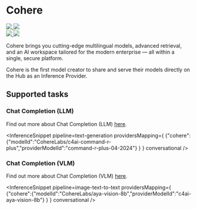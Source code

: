 <!---
WARNING

This markdown file has been generated from a script. Please do not edit it directly.

### Template

If you want to update the content related to cohere's description, please edit the template file under `https://github.com/huggingface/hub-docs/tree/main/scripts/inference-providers/templates/providers/cohere.handlebars`.

### Logos

If you want to update cohere's logo, upload a file by opening a PR on https://huggingface.co/datasets/huggingface/documentation-images/tree/main/inference-providers/logos. Ping @wauplin and @celinah on the PR to let them know you uploaded a new logo.
Logos must be in .png format and be named `cohere-light.png` and `cohere-dark.png`. Visit https://huggingface.co/settings/theme to switch between light and dark mode and check that the logos are displayed correctly.

### Generation script

For more details, check out the `generate.ts` script: https://github.com/huggingface/hub-docs/blob/main/scripts/inference-providers/scripts/generate.ts.
--->

# Cohere

<div class="flex justify-center">
    <a href="https://cohere.com/" target="_blank">
        <img class="block dark:hidden" src="https://huggingface.co/datasets/huggingface/documentation-images/resolve/main/inference-providers/logos/cohere-light.png"/>
        <img class="hidden dark:block" src="https://huggingface.co/datasets/huggingface/documentation-images/resolve/main/inference-providers/logos/cohere-dark.png"/>
    </a>
</div>

<div class="flex">
    <a href="https://huggingface.co/CohereLabs" target="_blank">
        <img class="block dark:hidden" src="https://huggingface.co/datasets/huggingface/badges/resolve/main/follow-us-on-hf-lg.svg"/>
        <img class="hidden dark:block" src="https://huggingface.co/datasets/huggingface/badges/resolve/main/follow-us-on-hf-lg-dark.svg"/>
    </a>
</div>

Cohere brings you cutting-edge multilingual models, advanced retrieval, and an AI workspace tailored for the modern enterprise — all within a single, secure platform.

Cohere is the first model creator to share and serve their models directly on the Hub as an Inference Provider.

## Supported tasks


### Chat Completion (LLM)

Find out more about Chat Completion (LLM) [here](../tasks/chat-completion).

<InferenceSnippet
    pipeline=text-generation
    providersMapping={ {"cohere":{"modelId":"CohereLabs/c4ai-command-r-plus","providerModelId":"command-r-plus-04-2024"} } }
conversational />


### Chat Completion (VLM)

Find out more about Chat Completion (VLM) [here](../tasks/chat-completion).

<InferenceSnippet
    pipeline=image-text-to-text
    providersMapping={ {"cohere":{"modelId":"CohereLabs/aya-vision-8b","providerModelId":"c4ai-aya-vision-8b"} } }
conversational />


